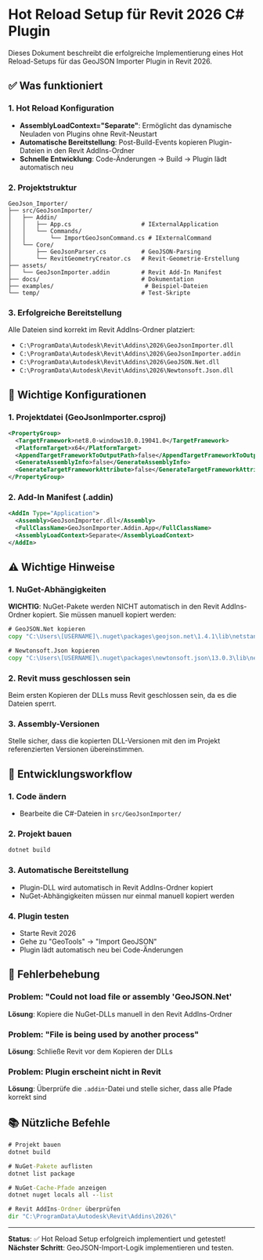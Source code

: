 # Hot Reload Setup für Revit 2026 C# Plugin

Dieses Dokument beschreibt die erfolgreiche Implementierung eines Hot Reload-Setups für das GeoJSON Importer Plugin in Revit 2026.

## ✅ **Was funktioniert**

### **1. Hot Reload Konfiguration**
- **AssemblyLoadContext="Separate"**: Ermöglicht das dynamische Neuladen von Plugins ohne Revit-Neustart
- **Automatische Bereitstellung**: Post-Build-Events kopieren Plugin-Dateien in den Revit AddIns-Ordner
- **Schnelle Entwicklung**: Code-Änderungen → Build → Plugin lädt automatisch neu

### **2. Projektstruktur**
```
GeoJson_Importer/
├── src/GeoJsonImporter/
│   ├── Addin/
│   │   ├── App.cs                    # IExternalApplication
│   │   └── Commands/
│   │       └── ImportGeoJsonCommand.cs # IExternalCommand
│   └── Core/
│       ├── GeoJsonParser.cs          # GeoJSON-Parsing
│       └── RevitGeometryCreator.cs   # Revit-Geometrie-Erstellung
├── assets/
│   └── GeoJsonImporter.addin         # Revit Add-In Manifest
├── docs/                             # Dokumentation
├── examples/                          # Beispiel-Dateien
└── temp/                             # Test-Skripte
```

### **3. Erfolgreiche Bereitstellung**
Alle Dateien sind korrekt im Revit AddIns-Ordner platziert:
- `C:\ProgramData\Autodesk\Revit\Addins\2026\GeoJsonImporter.dll`
- `C:\ProgramData\Autodesk\Revit\Addins\2026\GeoJsonImporter.addin`
- `C:\ProgramData\Autodesk\Revit\Addins\2026\GeoJSON.Net.dll`
- `C:\ProgramData\Autodesk\Revit\Addins\2026\Newtonsoft.Json.dll`

## 🔧 **Wichtige Konfigurationen**

### **1. Projektdatei (GeoJsonImporter.csproj)**
```xml
<PropertyGroup>
  <TargetFramework>net8.0-windows10.0.19041.0</TargetFramework>
  <PlatformTarget>x64</PlatformTarget>
  <AppendTargetFrameworkToOutputPath>false</AppendTargetFrameworkToOutputPath>
  <GenerateAssemblyInfo>false</GenerateAssemblyInfo>
  <GenerateTargetFrameworkAttribute>false</GenerateTargetFrameworkAttribute>
</PropertyGroup>
```

### **2. Add-In Manifest (.addin)**
```xml
<AddIn Type="Application">
  <Assembly>GeoJsonImporter.dll</Assembly>
  <FullClassName>GeoJsonImporter.Addin.App</FullClassName>
  <AssemblyLoadContext>Separate</AssemblyLoadContext>
</AddIn>
```

## ⚠️ **Wichtige Hinweise**

### **1. NuGet-Abhängigkeiten**
**WICHTIG**: NuGet-Pakete werden NICHT automatisch in den Revit AddIns-Ordner kopiert. Sie müssen manuell kopiert werden:

```cmd
# GeoJSON.Net kopieren
copy "C:\Users\[USERNAME]\.nuget\packages\geojson.net\1.4.1\lib\netstandard2.0\*.dll" "C:\ProgramData\Autodesk\Revit\Addins\2026\"

# Newtonsoft.Json kopieren  
copy "C:\Users\[USERNAME]\.nuget\packages\newtonsoft.json\13.0.3\lib\netstandard2.0\*.dll" "C:\ProgramData\Autodesk\Revit\Addins\2026\"
```

### **2. Revit muss geschlossen sein**
Beim ersten Kopieren der DLLs muss Revit geschlossen sein, da es die Dateien sperrt.

### **3. Assembly-Versionen**
Stelle sicher, dass die kopierten DLL-Versionen mit den im Projekt referenzierten Versionen übereinstimmen.

## 🚀 **Entwicklungsworkflow**

### **1. Code ändern**
- Bearbeite die C#-Dateien in `src/GeoJsonImporter/`

### **2. Projekt bauen**
```cmd
dotnet build
```

### **3. Automatische Bereitstellung**
- Plugin-DLL wird automatisch in Revit AddIns-Ordner kopiert
- NuGet-Abhängigkeiten müssen nur einmal manuell kopiert werden

### **4. Plugin testen**
- Starte Revit 2026
- Gehe zu "GeoTools" → "Import GeoJSON"
- Plugin lädt automatisch neu bei Code-Änderungen

## 🐛 **Fehlerbehebung**

### **Problem: "Could not load file or assembly 'GeoJSON.Net'**
**Lösung**: Kopiere die NuGet-DLLs manuell in den Revit AddIns-Ordner

### **Problem: "File is being used by another process"**
**Lösung**: Schließe Revit vor dem Kopieren der DLLs

### **Problem: Plugin erscheint nicht in Revit**
**Lösung**: Überprüfe die `.addin`-Datei und stelle sicher, dass alle Pfade korrekt sind

## 📚 **Nützliche Befehle**

```cmd
# Projekt bauen
dotnet build

# NuGet-Pakete auflisten
dotnet list package

# NuGet-Cache-Pfade anzeigen
dotnet nuget locals all --list

# Revit AddIns-Ordner überprüfen
dir "C:\ProgramData\Autodesk\Revit\Addins\2026\"
```

---

**Status**: ✅ Hot Reload Setup erfolgreich implementiert und getestet!
**Nächster Schritt**: GeoJSON-Import-Logik implementieren und testen.
